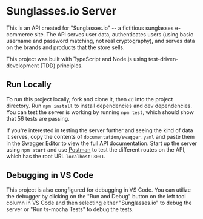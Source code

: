# Sunglasses.io Server

This is an API created for "Sunglasses.io" -- a fictitious sunglasses e-commerce site. The API serves user data, authenticates users (using basic username and password matching, not real cryptography), and serves data on the brands and products that the store sells.

This project was built with TypeScript and Node.js using test-driven-development (TDD) principles.

## Run Locally

To run this project locally, fork and clone it, then `cd` into the project directory. Run `npm install` to install dependencies and dev dependencies. You can test the server is working by running `npm test`, which should show that 56 tests are passing.

If you're interested in testing the server further and seeing the kind of data it serves, copy the contents of `documentation/swagger.yaml` and paste them in the [Swagger Editor](https://editor.swagger.io/) to view the full API documentation. Start up the server using `npm start` and use [Postman](https://www.postman.com/) to test the different routes on the API, which has the root URL `localhost:3001`.

## Debugging in VS Code

This project is also congfigured for debugging in VS Code. You can utilize the debugger by clicking on the "Run and Debug" button on the left tool column in VS Code and then selecting either "Sunglasses.io" to debug the server or "Run ts-mocha Tests" to debug the tests.
